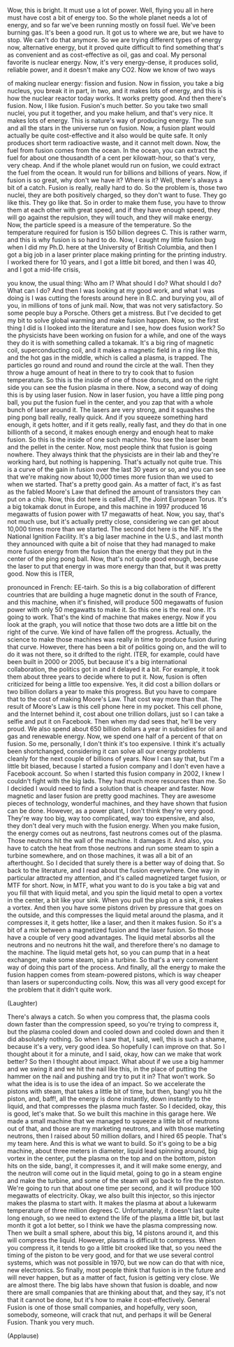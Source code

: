 
Wow, this is bright.
It must use a lot of power.
Well, flying you all in here
must have cost a bit of energy too.
So the whole planet needs a lot of energy,
and so far we&#39;ve been running mostly on fossil fuel.
We&#39;ve been burning gas.
It&#39;s been a good run.
It got us to where we are, but we have to stop.
We can&#39;t do that anymore.
So we are trying different types of energy now,
alternative energy,
but it proved quite difficult to find something
that&#39;s as convenient and as cost-effective
as oil, gas and coal.
My personal favorite is nuclear energy.
Now, it&#39;s very energy-dense,
it produces solid, reliable power,
and it doesn&#39;t make any CO2.
Now we know of two ways

of making nuclear energy: fission and fusion.
Now in fission, you take a big nucleus,
you break it in part, in two,
and it makes lots of energy,
and this is how the nuclear reactor today works.
It works pretty good.
And then there&#39;s fusion.
Now, I like fusion. Fusion&#39;s much better.
So you take two small nuclei,
you put it together, and you make helium,
and that&#39;s very nice.
It makes lots of energy.
This is nature&#39;s way of producing energy.
The sun and all the stars in the universe
run on fusion.
Now, a fusion plant
would actually be quite cost-effective
and it also would be quite safe.
It only produces short term radioactive waste,
and it cannot melt down.
Now, the fuel from fusion comes from the ocean.
In the ocean, you can extract the fuel
for about one thousandth of a cent
per kilowatt-hour, so that&#39;s very, very cheap.
And if the whole planet would run on fusion,
we could extract the fuel from the ocean.
It would run for billions and billions of years.
Now, if fusion is so great, why don&#39;t we have it?
Where is it?
Well, there&#39;s always a bit of a catch.
Fusion is really, really hard to do.
So the problem is, those two nuclei,
they are both positively charged,
so they don&#39;t want to fuse.
They go like this. They go like that.
So in order to make them fuse,
you have to throw them at
each other with great speed,
and if they have enough speed,
they will go against the repulsion,
they will touch, and they will make energy.
Now, the particle speed
is a measure of the temperature.
So the temperature required for fusion
is 150 billion degrees C.
This is rather warm,
and this is why fusion is so hard to do.
Now, I caught my little fusion bug
when I did my Ph.D. here at the
University of British Columbia,
and then I got a big job in a laser printer place
making printing for the printing industry.
I worked there for 10 years,
and I got a little bit bored,
and then I was 40, and I got a mid-life crisis,

you know, the usual thing:
Who am I? What should I do?
What should I do? What can I do?
And then I was looking at my good work,
and what I was doing is I was cutting the forests
around here in B.C.
and burying you, all of you,
in millions of tons of junk mail.
Now, that was not very satisfactory.
So some people buy a Porsche.
Others get a mistress.
But I&#39;ve decided to get my bit
to solve global warming and make fusion happen.
Now, so the first thing I did
is I looked into the literature and I see,
how does fusion work?
So the physicists have been
working on fusion for a while,
and one of the ways they do it
is with something called a tokamak.
It&#39;s a big ring of magnetic coil,
superconducting coil,
and it makes a magnetic field
in a ring like this,
and the hot gas in the middle,
which is called a plasma, is trapped.
The particles go round and round and round
the circle at the wall.
Then they throw a huge amount of heat in there
to try to cook that to fusion temperature.
So this is the inside of one of those donuts,
and on the right side you can see
the fusion plasma in there.
Now, a second way of doing this
is by using laser fusion.
Now in laser fusion, you have a little ping pong ball,
you put the fusion fuel in the center,
and you zap that with a whole
bunch of laser around it.
The lasers are very strong, and it squashes
the ping pong ball really, really quick.
And if you squeeze something hard enough,
it gets hotter,
and if it gets really, really fast,
and they do that in one billionth of a second,
it makes enough energy and enough heat
to make fusion.
So this is the inside of one such machine.
You see the laser beam and the pellet
in the center.
Now, most people think that fusion is going nowhere.
They always think that the physicists are in their lab
and they&#39;re working hard, but nothing is happening.
That&#39;s actually not quite true.
This is a curve of the gain in fusion
over the last 30 years or so,
and you can see that we&#39;re making now
about 10,000 times more fusion than we used to
when we started.
That&#39;s a pretty good gain.
As a matter of fact, it&#39;s as fast
as the fabled Moore&#39;s Law
that defined the amount of transistors
they can put on a chip.
Now, this dot here is called JET,
the Joint European Torus.
It&#39;s a big tokamak donut in Europe,
and this machine in 1997
produced 16 megawatts of fusion power
with 17 megawatts of heat.
Now, you say, that&#39;s not much use,
but it&#39;s actually pretty close,
considering we can get
about 10,000 times more than we started.
The second dot here is the NIF.
It&#39;s the National Ignition Facility.
It&#39;s a big laser machine in the U.S.,
and last month they announced
with quite a bit of noise
that they had managed to make more fusion energy
from the fusion
than the energy that they put in 
the center of the ping pong ball.
Now, that&#39;s not quite good enough,
because the laser to put that energy in
was more energy than that,
but it was pretty good.
Now this is ITER,

pronounced in French: EE-tairh.
So this is a big collaboration of different countries
that are building a huge magnetic donut
in the south of France,
and this machine, when it&#39;s finished,
will produce 500 megawatts of fusion power
with only 50 megawatts to make it.
So this one is the real one.
It&#39;s going to work.
That&#39;s the kind of machine that makes energy.
Now if you look at the graph, you will notice
that those two dots are a little bit
on the right of the curve.
We kind of have fallen off the progress.
Actually, the science to make those machines
was really in time
to produce fusion during that curve.
However, there has been a bit of politics going on,
and the will to do it was not there,
so it drifted to the right.
ITER, for example, could have been built
in 2000 or 2005,
but because it&#39;s a big international collaboration,
the politics got in and it delayed it a bit.
For example, it took them about three years
to decide where to put it.
Now, fusion is often criticized
for being a little too expensive.
Yes, it did cost
a billion dollars or two billion dollars a year
to make this progress.
But you have to compare that to the cost
of making Moore&#39;s Law.
That cost way more than that.
The result of Moore&#39;s Law
is this cell phone here in my pocket.
This cell phone, and the Internet behind it,
cost about one trillion dollars,
just so I can take a selfie
and put it on Facebook.
Then when my dad sees that,
he&#39;ll be very proud.
We also spend about 650 billion dollars a year
in subsidies for oil and gas
and renewable energy.
Now, we spend one half of a percent of that on fusion.
So me, personally, I don&#39;t think it&#39;s too expensive.
I think it&#39;s actually been shortchanged,
considering it can solve all our energy problems
cleanly for the next couple of billions of years.
Now I can say that, but I&#39;m a little bit biased,
because I started a fusion company
and I don&#39;t even have a Facebook account.
So when I started this fusion company in 2002,
I knew I couldn&#39;t fight with the big lads.
They had much more resources than me.
So I decided I would need to find a solution
that is cheaper and faster.
Now magnetic and laser fusion
are pretty good machines.
They are awesome pieces of technology,
wonderful machines, and they have shown
that fusion can be done.
However, as a power plant,
I don&#39;t think they&#39;re very good.
They&#39;re way too big, way too complicated,
way too expensive,
and also, they don&#39;t deal very much
with the fusion energy.
When you make fusion, the energy comes out
as neutrons, fast neutrons comes out of the plasma.
Those neutrons hit the wall of the machine.
It damages it.
And also, you have to catch
the heat from those neutrons
and run some steam to spin a turbine somewhere,
and on those machines,
it was all a bit of an afterthought.
So I decided that surely there
is a better way of doing that.
So back to the literature,
and I read about the fusion everywhere.
One way in particular attracted my attention,
and it&#39;s called magnetized target fusion,
or MTF for short.
Now, in MTF, what you want to do
is you take a big vat
and you fill that with liquid metal,
and you spin the liquid metal
to open a vortex in the center,
a bit like your sink.
When you pull the plug on a sink, it makes a vortex.
And then you have some pistons driven by pressure
that goes on the outside,
and this compresses the liquid metal
around the plasma, and it compresses it,
it gets hotter, like a laser,
and then it makes fusion.
So it&#39;s a bit of a mix
between a magnetized fusion
and the laser fusion.
So those have a couple of very good advantages.
The liquid metal absorbs all the neutrons
and no neutrons hit the wall,
and therefore there&#39;s no damage to the machine.
The liquid metal gets hot,
so you can pump that in a heat exchanger,
make some steam, spin a turbine.
So that&#39;s a very convenient way of doing
this part of the process.
And finally, all the energy to make the fusion happen
comes from steam-powered pistons,
which is way cheaper than lasers
or superconducting coils.
Now, this was all very good
except for the problem that it didn&#39;t quite work.

(Laughter)

There&#39;s always a catch.
So when you compress that,
the plasma cools down
faster than the compression speed,
so you&#39;re trying to compress it,
but the plasma cooled down and
cooled down and cooled down
and then it did absolutely nothing.
So when I saw that, I said,
well, this is such a shame,
because it&#39;s a very, very good idea.
So hopefully I can improve on that.
So I thought about it for a minute,
and I said, okay, how can we make that work better?
So then I thought about impact.
What about if we use a big hammer
and we swing it and we hit the nail like this,
in the place of putting the hammer on the nail
and pushing and try to put it in? That won&#39;t work.
So what the idea is
is to use the idea of an impact.
So we accelerate the pistons with steam,
that takes a little bit of time,
but then, bang! you hit the piston,
and, baff!, all the energy is done instantly,
down instantly to the liquid,
and that compresses the plasma much faster.
So I decided, okay, this is good, let&#39;s make that.
So we built this machine in this garage here.
We made a small machine
that we managed to squeeze
a little bit of neutrons out of that,
and those are my marketing neutrons,
and with those marketing neutrons,
then I raised about 50 million dollars,
and I hired 65 people. That&#39;s my team here.
And this is what we want to build.
So it&#39;s going to be a big machine,
about three meters in diameter,
liquid lead spinning around,
big vortex in the center,
put the plasma on the top and on the bottom,
piston hits on the side,
bang!, it compresses it,
and it will make some energy,
and the neutron will come out in the liquid metal,
going to go in a steam engine and make the turbine,
and some of the steam will go back
to fire the piston.
We&#39;re going to run that about one time per second,
and it will produce 100 megawatts of electricity.
Okay, we also built this injector,
so this injector makes the plasma to start with.
It makes the plasma at about
a lukewarm temperature of three million degrees C.
Unfortunately, it doesn&#39;t last quite long enough,
so we need to extend the life
of the plasma a little bit,
but last month it got a lot better,
so I think we have the plasma compressing now.
Then we built a small sphere, about this big,
14 pistons around it,
and this will compress the liquid.
However, plasma is difficult to compress.
When you compress it,
it tends to go a little bit crooked like that,
so you need the timing of the piston
to be very good,
and for that we use several control systems,
which was not possible in 1970,
but we now can do that
with nice, new electronics.
So finally, most people think that fusion
is in the future and will never happen,
but as a matter of fact, fusion is getting very close.
We are almost there.
The big labs have shown that fusion is doable,
and now there are small companies
that are thinking about that,
and they say, it&#39;s not that it cannot be done,
but it&#39;s how to make it cost-effectively.
General Fusion is one of those small companies,
and hopefully, very soon, somebody, someone,
will crack that nut,
and perhaps it will be General Fusion.
Thank you very much.

(Applause)

